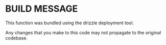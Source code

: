 # BUILD MESSAGE

This function was bundled using the drizzle deployment tool.

Any changes that you make to this code may not propagate 
to the original codebase.